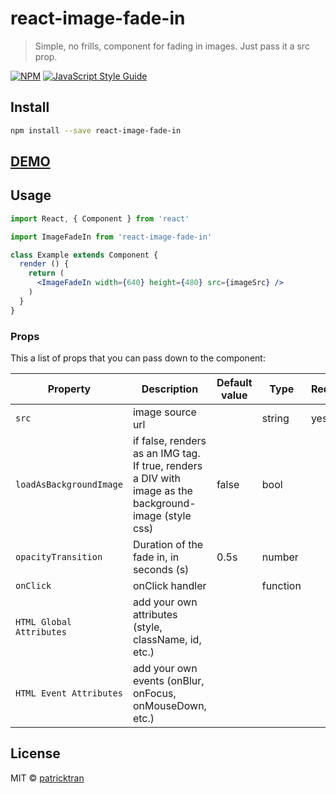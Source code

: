 # react-image-fade-in

> Simple, no frills, component for fading in images. Just pass it a src prop.

[![NPM](https://img.shields.io/npm/v/react-image-fade-in.svg)](https://www.npmjs.com/package/react-image-fade-in) [![JavaScript Style Guide](https://img.shields.io/badge/code_style-standard-brightgreen.svg)](https://standardjs.com)

## Install

```bash
npm install --save react-image-fade-in
```

## [DEMO](https://patricktran.github.io/react-image-fade-in/)

## Usage

```jsx
import React, { Component } from 'react'

import ImageFadeIn from 'react-image-fade-in'

class Example extends Component {
  render () {
    return (
      <ImageFadeIn width={640} height={480} src={imageSrc} />
    )
  }
}
```

### Props

This a list of props that you can pass down to the component:

| Property | Description | Default value | Type | Required |
| -------- | ----------- | ------------- | ---- | -------- |
| `src`  |  image source url |  | string | yes
| `loadAsBackgroundImage`  | if false, renders as an IMG tag. If true, renders a DIV with image as the background-image (style css)  | false | bool | 
| `opacityTransition`  | Duration of the fade in, in seconds (s)  | 0.5s | number | 
| `onClick` | onClick handler |  | function |
| `HTML Global Attributes` | add your own attributes (style, className, id, etc.) |
| `HTML Event Attributes` |  add your own events (onBlur, onFocus, onMouseDown, etc.) |

## License

MIT © [patricktran](https://github.com/patricktran)
